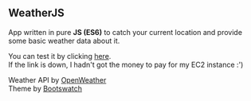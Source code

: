 ## WeatherJS

App written in pure **JS (ES6)** to catch your current location and provide some basic weather data about it.

You can test it by clicking [here](https://weather.gabrieltinetti.site).\
If the link is down, I hadn't got the money to pay for my EC2 instance :')

Weather API by [OpenWeather](https://openweathermap.org/)\
Theme by [Bootswatch](https://github.com/thomaspark/bootswatch)